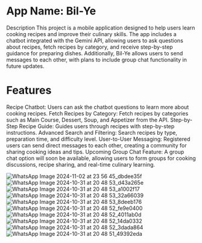 # App Name: Bil-Ye
Description
This project is a mobile application designed to help users learn cooking recipes and improve their culinary skills. The app includes a chatbot integrated with the Gemini API, allowing users to ask questions about recipes, fetch recipes by category, and receive step-by-step guidance for preparing dishes. Additionally, Bil-Ye allows users to send messages to each other, with plans to include group chat functionality in future updates.

# Features
Recipe Chatbot: Users can ask the chatbot questions to learn more about cooking recipes.
Fetch Recipes by Category: Fetch recipes by categories such as Main Course, Dessert, Soup, and Appetizer from the API.
Step-by-Step Recipe Guide: Guides users through recipes with step-by-step instructions.
Advanced Search and Filtering: Search recipes by type, preparation time, and difficulty level.
User-to-User Messaging: Registered users can send direct messages to each other, creating a community for sharing cooking ideas and tips.
Upcoming Group Chat Feature: A group chat option will soon be available, allowing users to form groups for cooking discussions, recipe sharing, and real-time culinary learning.


![WhatsApp Image 2024-11-02 at 23 56 45_dbdee35f](https://github.com/user-attachments/assets/9059999a-e88c-4362-ad26-9f68438eddee)
![WhatsApp Image 2024-10-31 at 20 48 53_d43a265e](https://github.com/user-attachments/assets/361057cb-c2e7-497c-be39-18c8152e6d20)
![WhatsApp Image 2024-10-31 at 20 48 53_a1002f17](https://github.com/user-attachments/assets/958304b7-ac7f-42f7-ba6a-054683bf0d5d)
![WhatsApp Image 2024-10-31 at 20 48 53_32a66039](https://github.com/user-attachments/assets/61539ca3-3184-4090-a5e1-467d1320fec9)
![WhatsApp Image 2024-10-31 at 20 48 53_8deeb176](https://github.com/user-attachments/assets/3e6e7a41-23df-4ff3-8e99-c791056fd816)
![WhatsApp Image 2024-10-31 at 20 48 52_fe9e0400](https://github.com/user-attachments/assets/27e16603-3407-4fe4-ac7d-027590baf6cd)
![WhatsApp Image 2024-10-31 at 20 48 52_4011ab0d](https://github.com/user-attachments/assets/c24d9b08-5772-4a5b-9354-b818a526ead1)
![WhatsApp Image 2024-10-31 at 20 48 52_14da0332](https://github.com/user-attachments/assets/39bbaa7b-cdb7-4819-af25-d263369c933e)
![WhatsApp Image 2024-10-31 at 20 48 52_3dada864](https://github.com/user-attachments/assets/a2b3b2f1-b127-4096-870c-61c05a087c64)
![WhatsApp Image 2024-10-31 at 20 48 51_49392eda](https://github.com/user-attachments/assets/cdfb757c-c131-4d96-ad52-dd4125597db5)

